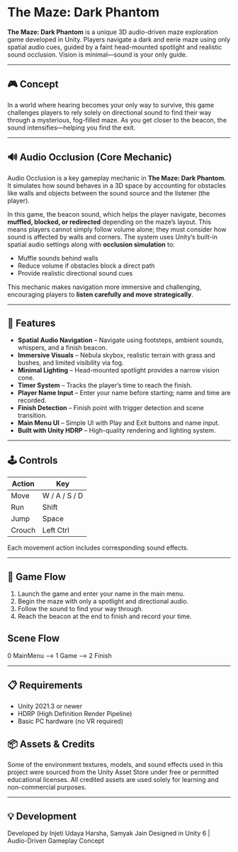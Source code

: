 # The Maze: Dark Phantom

**The Maze: Dark Phantom** is a unique 3D audio-driven maze exploration game developed in Unity. Players navigate a dark and eerie maze using only spatial audio cues, guided by a faint head-mounted spotlight and realistic sound occlusion. Vision is minimal—sound is your only guide.

---

## 🎮 Concept

In a world where hearing becomes your only way to survive, this game challenges players to rely solely on directional sound to find their way through a mysterious, fog-filled maze. As you get closer to the beacon, the sound intensifies—helping you find the exit.

---

## 🔊 Audio Occlusion (Core Mechanic)

Audio Occlusion is a key gameplay mechanic in **The Maze: Dark Phantom**. It simulates how sound behaves in a 3D space by accounting for obstacles like walls and objects between the sound source and the listener (the player). 

In this game, the beacon sound, which helps the player navigate, becomes **muffled, blocked, or redirected** depending on the maze’s layout. This means players cannot simply follow volume alone; they must consider how sound is affected by walls and corners. The system uses Unity’s built-in spatial audio settings along with **occlusion simulation** to:

- Muffle sounds behind walls
- Reduce volume if obstacles block a direct path
- Provide realistic directional sound cues

This mechanic makes navigation more immersive and challenging, encouraging players to **listen carefully and move strategically**.

---

## 🚀 Features

- **Spatial Audio Navigation** – Navigate using footsteps, ambient sounds, whispers, and a finish beacon.
- **Immersive Visuals** – Nebula skybox, realistic terrain with grass and bushes, and limited visibility via fog.
- **Minimal Lighting** – Head-mounted spotlight provides a narrow vision cone.
- **Timer System** – Tracks the player’s time to reach the finish.
- **Player Name Input** – Enter your name before starting; name and time are recorded.
- **Finish Detection** – Finish point with trigger detection and scene transition.
- **Main Menu UI** – Simple UI with Play and Exit buttons and name input.
- **Built with Unity HDRP** – High-quality rendering and lighting system.

---

## 🕹️ Controls

| Action   | Key        |
|----------|------------|
| Move     | W / A / S / D |
| Run      | Shift      |
| Jump     | Space      |
| Crouch   | Left Ctrl  |

Each movement action includes corresponding sound effects.

---

## 🏁 Game Flow

1. Launch the game and enter your name in the main menu.
2. Begin the maze with only a spotlight and directional audio.
3. Follow the sound to find your way through.
4. Reach the beacon at the end to finish and record your time.

## Scene Flow
0 MainMenu -->
1 Game -->
2 Finish

---

## 📋 Requirements

- Unity 2021.3 or newer
- HDRP (High Definition Render Pipeline)
- Basic PC hardware (no VR required)

## 📦 Assets & Credits

Some of the environment textures, models, and sound effects used in this project were sourced from the Unity Asset Store under free or permitted educational licenses. All credited assets are used solely for learning and non-commercial purposes.


---
## 💡 Development
Developed by Injeti Udaya Harsha, Samyak Jain
Designed in Unity 6 | Audio-Driven Gameplay Concept




